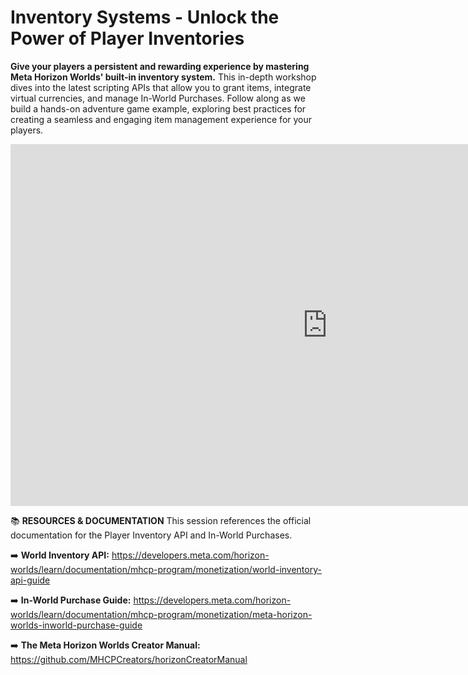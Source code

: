 # Inventory Systems - Unlock the Power of Player Inventories
**Give your players a persistent and rewarding experience by mastering Meta Horizon Worlds' built-in inventory system.** This in-depth workshop dives into the latest scripting APIs that allow you to grant items, integrate virtual currencies, and manage In-World Purchases. Follow along as we build a hands-on adventure game example, exploring best practices for creating a seamless and engaging item management experience for your players.

<iframe width="1014" height="579" src="https://www.youtube.com/embed/GM3fbDT3X7o" title="Unlock the Power of Player Inventories with Shards632" frameborder="0" allow="accelerometer; autoplay; clipboard-write; encrypted-media; gyroscope; picture-in-picture; web-share" referrerpolicy="strict-origin-when-cross-origin" allowfullscreen></iframe>

📚 **RESOURCES & DOCUMENTATION**
This session references the official documentation for the Player Inventory API and In-World Purchases.

➡️ **World Inventory API:** https://developers.meta.com/horizon-worlds/learn/documentation/mhcp-program/monetization/world-inventory-api-guide

➡️ **In-World Purchase Guide:** https://developers.meta.com/horizon-worlds/learn/documentation/mhcp-program/monetization/meta-horizon-worlds-inworld-purchase-guide

➡️ **The Meta Horizon Worlds Creator Manual:** https://github.com/MHCPCreators/horizonCreatorManual
